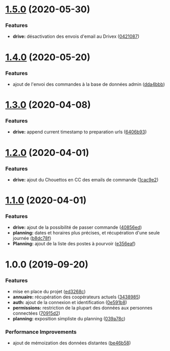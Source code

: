 # [1.5.0](https://github.com/lachouettecoop/api/compare/1.4.0...1.5.0) (2020-05-30)


### Features

* **drive:** désactivation des envois d'email au Drivex ([0421087](https://github.com/lachouettecoop/api/commit/0421087))

# [1.4.0](https://github.com/lachouettecoop/api/compare/1.3.0...1.4.0) (2020-05-20)


### Features

* ajout de l'envoi des commandes à la base de données admin ([dda4bbb](https://github.com/lachouettecoop/api/commit/dda4bbb))

# [1.3.0](https://github.com/lachouettecoop/api/compare/1.2.0...1.3.0) (2020-04-08)


### Features

* **drive:** append current timestamp to preparation urls ([6406b93](https://github.com/lachouettecoop/api/commit/6406b93))

# [1.2.0](https://github.com/lachouettecoop/api/compare/1.1.0...1.2.0) (2020-04-01)


### Features

* **drive:** ajout du Chouettos en CC des emails de commande ([1cac9e2](https://github.com/lachouettecoop/api/commit/1cac9e2))

# [1.1.0](https://github.com/lachouettecoop/api/compare/1.0.0...1.1.0) (2020-04-01)


### Features

* **drive:** ajout de la possibilité de passer commande ([40856ed](https://github.com/lachouettecoop/api/commit/40856ed))
* **planning:** dates et horaires plus précises, et récupération d'une seule journée ([b8dc78f](https://github.com/lachouettecoop/api/commit/b8dc78f))
* **Planning:** ajout de la liste des postes à pourvoir ([e356eaf](https://github.com/lachouettecoop/api/commit/e356eaf))

# 1.0.0 (2019-09-20)


### Features

* mise en place du projet ([ed3268c](https://github.com/lachouettecoop/api/commit/ed3268c))
* **annuaire:** récupération des coopérateurs actuels ([3438985](https://github.com/lachouettecoop/api/commit/3438985))
* **auth:** ajout de la connexion et identification ([0e591b8](https://github.com/lachouettecoop/api/commit/0e591b8))
* **permissions:** restriction de la plupart des données aux personnes connectées ([70915d2](https://github.com/lachouettecoop/api/commit/70915d2))
* **planning:** exposition simpliste du planning ([039a78c](https://github.com/lachouettecoop/api/commit/039a78c))


### Performance Improvements

* ajout de mémoization des données distantes ([be46b58](https://github.com/lachouettecoop/api/commit/be46b58))

